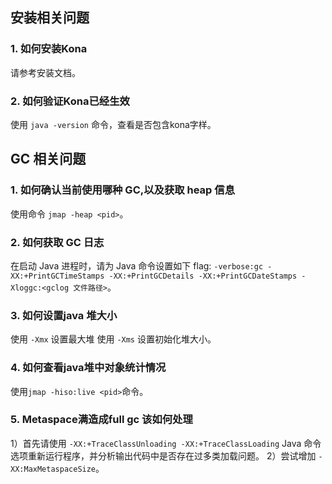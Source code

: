## 安装相关问题
### 1. 如何安装Kona

请参考安装文档。

### 2. 如何验证Kona已经生效

使用 `java -version` 命令，查看是否包含kona字样。

## GC 相关问题
### 1. 如何确认当前使用哪种 GC,以及获取 heap 信息 
使用命令 `jmap -heap <pid>`。

### 2. 如何获取 GC 日志
在启动 Java 进程时，请为 Java 命令设置如下 flag:
`-verbose:gc -XX:+PrintGCTimeStamps -XX:+PrintGCDetails -XX:+PrintGCDateStamps -Xloggc:<gclog 文件路径>`。

### 3. 如何设置java 堆大小
使用 `-Xmx` 设置最大堆 使用 `-Xms` 设置初始化堆大小。

### 4. 如何查看java堆中对象统计情况
使用`jmap -hiso:live <pid>`命令。

### 5. Metaspace满造成full gc 该如何处理
1）首先请使用 `-XX:+TraceClassUnloading -XX:+TraceClassLoading` Java 命令选项重新运行程序，并分析输出代码中是否存在过多类加载问题。
2）尝试增加 `-XX:MaxMetaspaceSize`。
